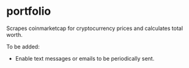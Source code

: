 # portfolio
Scrapes coinmarketcap for cryptocurrency prices and calculates total worth. 

To be added:
  - Enable text messages or emails to be periodically sent.
  
